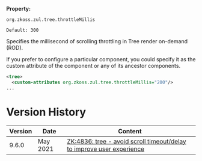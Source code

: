 **Property:**

`org.zkoss.zul.tree.throttleMillis`

`Default: 300`

Specifies the millisecond of scrolling throttling in Tree render
on-demand (ROD).

If you prefer to configure a particular component, you could specify it
as the custom attribute of the component or any of its ancestor
components.

``` xml
<tree>
  <custom-attributes org.zkoss.zul.tree.throttleMillis="200"/>
...
```

# Version History

| Version | Date     | Content                                                                                                           |
|---------|----------|-------------------------------------------------------------------------------------------------------------------|
| 9.6.0   | May 2021 | [ZK:4836: tree - avoid scroll timeout/delay to improve user experience](https://tracker.zkoss.org/browse/ZK-4836) |
